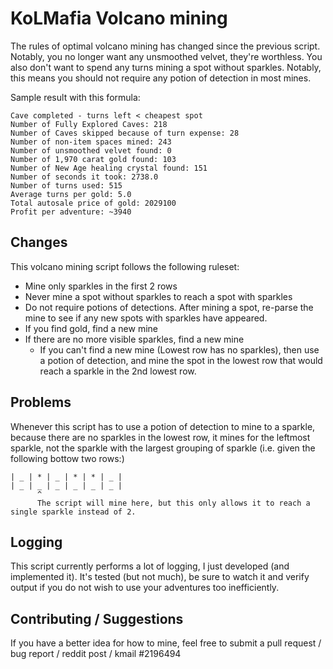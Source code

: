 # KoLMafia Volcano mining

The rules of optimal volcano mining has changed since the previous script. Notably, you no longer want any unsmoothed velvet, they're worthless. You also don't want to spend any turns mining a spot without sparkles. Notably, this means you should not require any potion of detection in most mines.

Sample result with this formula:
```
Cave completed - turns left < cheapest spot
Number of Fully Explored Caves: 218
Number of Caves skipped because of turn expense: 28
Number of non-item spaces mined: 243
Number of unsmoothed velvet found: 0
Number of 1,970 carat gold found: 103
Number of New Age healing crystal found: 151
Number of seconds it took: 2738.0
Number of turns used: 515
Average turns per gold: 5.0
Total autosale price of gold: 2029100
Profit per adventure: ~3940
```

## Changes

This volcano mining script follows the following ruleset:
* Mine only sparkles in the first 2 rows
* Never mine a spot without sparkles to reach a spot with sparkles
* Do not require potions of detections. After mining a spot, re-parse the mine to see if any new spots with sparkles have appeared.
* If you find gold, find a new mine
* If there are no more visible sparkles, find a new mine
  * If you can't find a new mine (Lowest row has no sparkles), then use a potion of detection, and mine the spot in the lowest row that would reach a sparkle in the 2nd lowest row.

## Problems

Whenever this script has to use a potion of detection to mine to a sparkle, because there are no sparkles in the lowest row, it mines for the leftmost sparkle, not the sparkle with the largest grouping of sparkle 
(i.e. given the following bottow two rows:)
```
| _ | * | _ | * | * | _ |
| _ | _ | _ | _ | _ | _ |
      ^
      The script will mine here, but this only allows it to reach a single sparkle instead of 2.
```

## Logging

This script currently performs a lot of logging, I just developed (and implemented it). It's tested (but not much), be sure to watch it and verify output if you do not wish to use your adventures too inefficiently.

## Contributing / Suggestions

If you have a better idea for how to mine, feel free to submit a pull request / bug report / reddit post / kmail #2196494